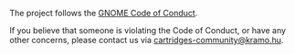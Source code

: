 The project follows the [GNOME Code of Conduct](https://wiki.gnome.org/Foundation/CodeOfConduct).

If you believe that someone is violating the Code of Conduct, or have any other concerns, please contact us via [cartridges-community@kramo.hu](mailto:cartridges-community@kramo.hu).